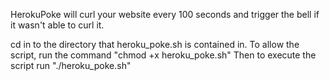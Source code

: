 HerokuPoke will curl your website every 100 seconds and trigger the bell if it wasn't able to curl it.

cd in to the directory that heroku\_poke.sh is contained in.
To allow the script, run the command "chmod +x heroku\_poke.sh"
Then to execute the script run "./heroku\_poke.sh"